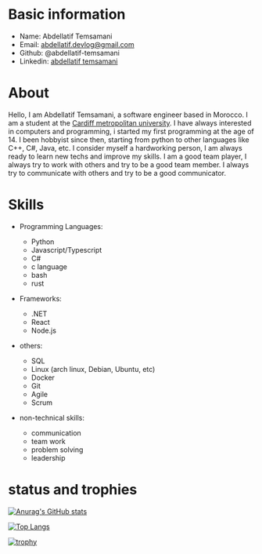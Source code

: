 # Basic information

-   Name: Abdellatif Temsamani
-   Email: abdellatif.devlog@gmail.com
-   Github: @abdellatif-temsamani
-   Linkedin: [abdellatif temsamani](https://www.linkedin.com/in/abdellatif-temsamani-399999225/)

# About

Hello, I am Abdellatif Temsamani, a software engineer based in Morocco.
I am a student at the [Cardiff metropolitan university](https://www.cardiff.ac.uk/).
I have always interested in computers and programming, i started my first programming at the age of 14.
I been hobbyist since then, starting from python to other languages like C++, C#, Java, etc.
I consider myself a hardworking person, I am always ready to learn new techs and improve my skills.
I am a good team player, I always try to work with others and try to be a good team member.
I always try to communicate with others and try to be a good communicator.

# Skills

-   Programming Languages:

    -   Python
    -   Javascript/Typescript
    -   C#
    -   c language
    -   bash
    -   rust

-   Frameworks:

    -   .NET
    -   React
    -   Node.js

-   others:

    -   SQL
    -   Linux (arch linux, Debian, Ubuntu, etc)
    -   Docker
    -   Git
    -   Agile
    -   Scrum

-   non-technical skills:

    -   communication
    -   team work
    -   problem solving
    -   leadership

# status and trophies

[![Anurag's GitHub stats](https://github-readme-stats.vercel.app/api?username=abdellatif-temsamani&show_icons=true&theme=radical)](https://github.com/anuraghazra/github-readme-stats)

[![Top Langs](https://github-readme-stats.vercel.app/api/top-langs/?username=abdellatif-temsamani&langs_count=10&theme=radical&layout=compact)](https://github.com/anuraghazra/github-readme-stats)

[![trophy](https://github-profile-trophy.vercel.app/?username=abdellatif-temsamani&theme=radical)](https://github.com/ryo-ma/github-profile-trophy)
